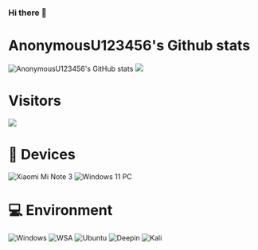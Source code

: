 ### Hi there 👋
# AnonymousU123456's Github stats
![AnonymousU123456's GitHub stats](https://github-readme-stats.vercel.app/api?username=AnonymousU123456&show_icons=true&theme=tokyonight)
![](https://github-readme-stats.vercel.app/api/top-langs/?username=AnonymousU123456&layout=compact&langs_count=10&theme=radical)
# Visitors
![](https://count.getloli.com/get/@AnonymousU123456?theme=gelbooru)
# 📱 Devices
![Xiaomi Mi Note 3](https://img.shields.io/badge/Xiaomi%20Mi%20Note%203-ED9121?style=flat-square&logo=Xiaomi&logoColor=ffffff)
![Windows 11 PC](https://img.shields.io/badge/Windows%2011-00BBFF?style=flat-square&logo=Windows&logoColor=ffffff)
# 💻 Environment
![Windows](https://img.shields.io/badge/Windows%2011-00BBFF?style=flat-square&logo=Windows&logoColor=ffffff)
![WSA](https://img.shields.io/badge/Android%2014%20WSA-34A853?style=flat-square&logo=Android&logoColor=ffffff)
![Ubuntu](https://img.shields.io/badge/Ubuntu%2023%2e10-dd4814?style=flat-square&logo=ubuntu&logoColor=ffffff)
![Deepin](https://img.shields.io/badge/Deepin%2023%20Beta3-007CFF?style=flat-square&logo=Deepin&logoColor=ffffff)
![Kali](https://img.shields.io/badge/Kali%20Linux%202023%2e4-557C94?style=flat-square&logo=Kali%20Linux&logoColor=ffffff)
<!--
**AnonymousU123456/AnonymousU123456** is a ✨ _special_ ✨ repository because its `README.md` (this file) appears on your GitHub profile.

Here are some ideas to get you started:

- 🔭 I’m currently working on ...
- 🌱 I’m currently learning ...
- 👯 I’m looking to collaborate on ...
- 🤔 I’m looking for help with ...
- 💬 Ask me about ...
- 📫 How to reach me: ...
- 😄 Pronouns: ...
- ⚡ Fun fact: ...
-->
